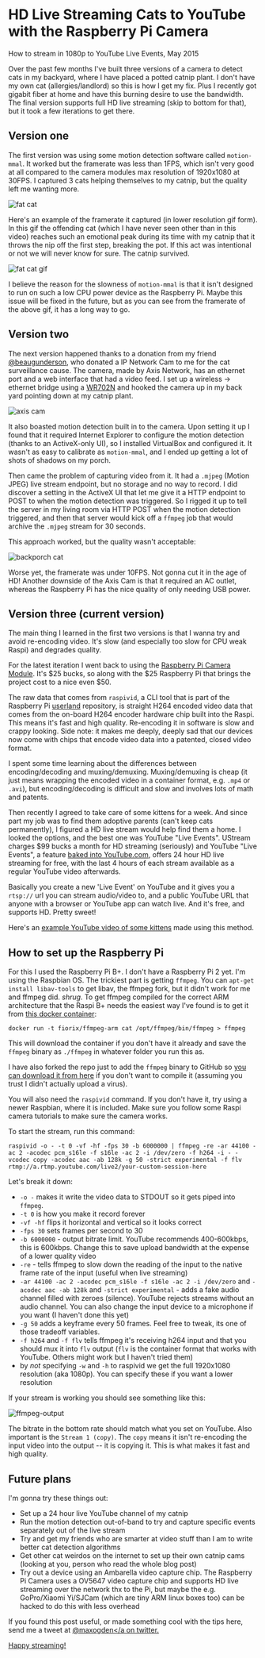 <div id="header"><h1 class="title">HD Live Streaming Cats to YouTube with the Raspberry Pi Camera</h1></div>

How to stream in 1080p to YouTube Live Events, May 2015

Over the past few months I've built three versions of a camera to detect cats in my backyard, where I have placed a potted catnip plant. I don't have my own cat (allergies/landlord) so this is how I get my fix. Plus I recently got gigabit fiber at home and have this burning desire to use the bandwidth. The final version supports full HD live streaming (skip to bottom for that), but it took a few iterations to get there.

## Version one

The first version was using some motion detection software called `motion-mmal`. It worked but the framerate was less than 1FPS, which isn't very good at all compared to the camera modules max resolution of 1920x1080 at 30FPS. I captured 3 cats helping themselves to my catnip, but the quality left me wanting more.

![fat cat](media/fatcat.png)

Here's an example of the framerate it captured (in lower resolution gif form). In this gif the offending cat (which I have never seen other than in this video) reaches such an emotional peak during its time with my catnip that it throws the nip off the first step, breaking the pot. If this act was intentional or not we will never know for sure. The catnip survived.

![fat cat gif](media/fatcat.gif)

I believe the reason for the slowness of `motion-mmal` is that it isn't designed to run on such a low CPU power device as the Raspberry Pi. Maybe this issue will be fixed in the future, but as you can see from the framerate of the above gif, it has a long way to go.

## Version two

The next version happened thanks to a donation from my friend [@beaugunderson](https://github.com/beaugunderson/), who donated a IP Network Cam to me for the cat surveillance cause. The camera, made by Axis Network, has an ethernet port and a web interface that had a video feed. I set up a wireless -> ethernet bridge using a [WR702N](http://www.tp-link.com/en/products/details/cat-9_TL-WR702N.html) and hooked the camera up in my back yard pointing down at my catnip plant.

![axis cam](media/axis-cam.png)

It also boasted motion detection built in to the camera. Upon setting it up I found that it required Internet Explorer to configure the motion detection (thanks to an ActiveX-only UI), so I installed VirtualBox and configured it. It wasn't as easy to calibrate as `motion-mmal`, and I ended up getting a lot of shots of shadows on my porch.

Then came the problem of capturing video from it. It had a `.mjpeg` (Motion JPEG) live stream endpoint, but no storage and no way to record. I did discover a setting in the ActiveX UI that let me give it a HTTP endpoint to POST to when the motion detection was triggered. So I rigged it up to tell the server in my living room via HTTP POST when the motion detection triggered, and then that server would kick off a `ffmpeg` job that would archive the `.mjpeg` stream for 30 seconds.

This approach worked, but the quality wasn't acceptable:

![backporch cat](media/backporch-cat.png)

Worse yet, the framerate was under 10FPS. Not gonna cut it in the age of HD! Another downside of the Axis Cam is that it required an AC outlet, whereas the Raspberry Pi has the nice quality of only needing USB power.

## Version three (current version)

The main thing I learned in the first two versions is that I wanna try and avoid re-encoding video. It's slow (and especially too slow for CPU weak Raspi) and degrades quality.

For the latest iteration I went back to using the [Raspberry Pi Camera Module](https://www.raspberrypi.org/products/camera-module/). It's $25 bucks, so along with the $25 Raspberry Pi that brings the project cost to a nice even $50.

The raw data that comes from `raspivid`, a CLI tool that is part of the Raspberry Pi [userland](https://github.com/raspberrypi/userland) repository, is straight H264 encoded video data that comes from the on-board H264 encoder hardware chip built into the Raspi. This means it's fast and high quality. Re-encoding it in software is slow and crappy looking. Side note: it makes me deeply, deeply sad that our devices now come with chips that encode video data into a patented, closed video format.

I spent some time learning about the differences between encoding/decoding and muxing/demuxing. Muxing/demuxing is cheap (it just means wrapping the encoded video in a container format, e.g. `.mp4` or `.avi`), but encoding/decoding is difficult and slow and involves lots of math and patents.

Then recently I agreed to take care of some kittens for a week. And since part my job was to find them adoptive parents (can't keep cats permanently), I figured a HD live stream would help find them a home. I looked the options, and the best one was YouTube "Live Events". UStream charges $99 bucks a month for HD streaming (seriously) and YouTube "Live Events", a feature [baked into YouTube.com](https://www.youtube.com/my_live_events), offers 24 hour HD live streaming for free, with the last 4 hours of each stream available as a regular YouTube video afterwards.

Basically you create a new 'Live Event' on YouTube and it gives you a `rtsp://` url you can stream audio/video to, and a public YouTube URL that anyone with a browser or YouTube app can watch live. And it's free, and supports HD. Pretty sweet!

Here's an [example YouTube video of some kittens](https://www.youtube.com/watch?v=Xn4yNavjdR4&t=4m50s) made using this method.

## How to set up the Raspberry Pi

For this I used the Raspberry Pi B+. I don't have a Raspberry Pi 2 yet. I'm using the Raspbian OS. The trickiest part is getting `ffmpeg`. You can `apt-get install libav-tools` to get libav, the ffmpeg fork, but it didn't work for me and ffmpeg did. *shrug*. To get ffmpeg compiled for the correct ARM architecture that the Raspi B+ needs the easiest way I've found is to get it from [this docker container](https://github.com/fiorix/ffmpeg-arm):

```
docker run -t fiorix/ffmpeg-arm cat /opt/ffmpeg/bin/ffmpeg > ffmpeg
```

This will download the container if you don't have it already and save the `ffmpeg` binary as `./ffmpeg` in whatever folder you run this as.

I have also forked the repo just to add the `ffmpeg` binary to GitHub so [you can download it from here](https://github.com/maxogden/ffmpeg-arm/releases/tag/1.0.0) if you don't want to compile it (assuming you trust I didn't actually upload a virus).

You will also need the `raspivid` command. If you don't have it, try using a newer Raspbian, where it is included. Make sure you follow some Raspi camera tutorials to make sure the camera works.

To start the stream, run this command:

```
raspivid -o - -t 0 -vf -hf -fps 30 -b 6000000 | ffmpeg -re -ar 44100 -ac 2 -acodec pcm_s16le -f s16le -ac 2 -i /dev/zero -f h264 -i - -vcodec copy -acodec aac -ab 128k -g 50 -strict experimental -f flv rtmp://a.rtmp.youtube.com/live2/your-custom-session-here
```

Let's break it down:

  - `-o -` makes it write the video data to STDOUT so it gets piped into `ffmpeg`. 
  - `-t 0` is how you make it record forever
  - `-vf -hf` flips it horizontal and vertical so it looks correct
  - `-fps 30` sets frames per second to 30
  - `-b 6000000` - output bitrate limit. YouTube recommends 400-600kbps, this is 600kbps. Change this to save upload bandwidth at the expense of a lower quality video
  - `-re` - tells ffmpeg to slow down the reading of the input to the native frame rate of the input (useful when live streaming)
  - `-ar 44100 -ac 2 -acodec pcm_s16le -f s16le -ac 2 -i /dev/zero` and `-acodec aac -ab 128k` and `-strict experimental` - adds a fake audio channel filled with zeroes (silence). YouTube rejects streams without an audio channel. You can also change the input device to a microphone if you want (I haven't done this yet)
  - `-g 50` adds a keyframe every 50 frames. Feel free to tweak, its one of those tradeoff variables.
  - `-f h264` and `-f flv` tells ffmpeg it's receiving h264 input and that you should mux it into `flv` output (`flv` is the container format that works with YouTube. Others might work but I haven't tried them)
  - by *not* specifying `-w` and `-h` to raspivid we get the full 1920x1080 resolution (aka 1080p). You can specify these if you want a lower resolution

If your stream is working you should see something like this:

![ffmpeg-output](media/ffmpeg-output.png)

The bitrate in the bottom rate should match what you set on YouTube. Also important is the `Stream 1 (copy)`. The `copy` means it isn't re-encoding the input video into the output -- it is copying it. This is what makes it fast and high quality.

## Future plans

I'm gonna try these things out:

- Set up a 24 hour live YouTube channel of my catnip
- Run the motion detection out-of-band to try and capture specific events separately out of the live stream
- Try and get my friends who are smarter at video stuff than I am to write better cat detection algorithms
- Get other cat weirdos on the internet to set up their own catnip cams (looking at you, person who read the whole blog post)
- Try out a device using an Ambarella video capture chip. The Raspberry Pi Camera uses a OV5647 video capture chip and supports HD live streaming over the network thx to the Pi, but maybe the e.g. GoPro/Xiaomi Yi/SJCam (which are tiny ARM linux boxes too) can be hacked to do this with less overhead

If you found this post useful, or made something cool with the tips here, send me a tweet at <a href="https://twitter.com/maxogden">@maxogden</a on twitter.

Happy streaming!